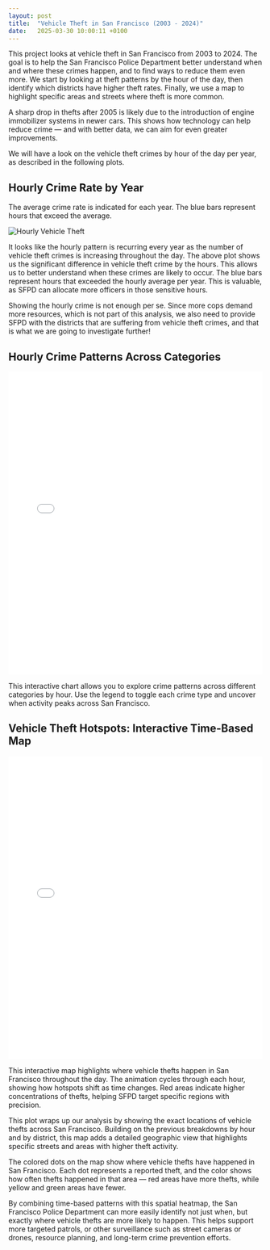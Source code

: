 ```yaml
---
layout: post
title:  "Vehicle Theft in San Francisco (2003 - 2024)"
date:   2025-03-30 10:00:11 +0100
---
```


This project looks at vehicle theft in San Francisco from 2003 to 2024. The goal is to help the San Francisco Police Department better understand when and where these crimes happen, and to find ways to reduce them even more. We start by looking at theft patterns by the hour of the day, then identify which districts have higher theft rates. Finally, we use a map to highlight specific areas and streets where theft is more common.

A sharp drop in thefts after 2005 is likely due to the introduction of engine immobilizer systems in newer cars. This shows how technology can help reduce crime — and with better data, we can aim for even greater improvements.

We will have a look on the vehicle theft crimes by hour of the day per year, as described in the following plots.

## Hourly Crime Rate by Year

The average crime rate is indicated for each year. The blue bars represent hours that exceed the average.

![Hourly Vehicle Theft](/assets/assignment2/visual1_hourly_crimes.png)

It looks like the hourly pattern is recurring every year as the number of vehicle theft crimes is increasing throughout the day. The above plot shows us the significant difference in vehicle theft crime by the hours. This allows us to better understand when these crimes are likely to occur. The blue bars represent hours that exceeded the hourly average per year. This is valuable, as SFPD can allocate more officers in those sensitive hours.

Showing the hourly crime is not enough per se. Since more cops demand more resources, which is not part of this analysis, we also need to provide SFPD with the districts that are suffering from vehicle theft crimes, and that is what we are going to investigate further!

## Hourly Crime Patterns Across Categories

<iframe
  src="/assets/assignment2/visual2_bokeh_crimes.html" 
  style="width: 100%; max-width: 700px; height: 600px; border: none; display: block; margin: 0 auto;">
</iframe>

This interactive chart allows you to explore crime patterns across different categories by hour. Use the legend to toggle each crime type and uncover when activity peaks across San Francisco.

## Vehicle Theft Hotspots: Interactive Time-Based Map

<iframe 
  src="/assets/assignment2/visual3_folium_map.html" 
  style="width: 100%; max-width: 900px; height: 600px; border: none; display: block; margin: 0 auto;">
</iframe>


This interactive map highlights where vehicle thefts happen in San Francisco throughout the day. The animation cycles through each hour, showing how hotspots shift as time changes. Red areas indicate higher concentrations of thefts, helping SFPD target specific regions with precision.

This plot wraps up our analysis by showing the exact locations of vehicle thefts across San Francisco. Building on the previous breakdowns by hour and by district, this map adds a detailed geographic view that highlights specific streets and areas with higher theft activity.

The colored dots on the map show where vehicle thefts have happened in San Francisco. Each dot represents a reported theft, and the color shows how often thefts happened in that area — red areas have more thefts, while yellow and green areas have fewer.

By combining time-based patterns with this spatial heatmap, the San Francisco Police Department can more easily identify not just when, but exactly where vehicle thefts are more likely to happen. This helps support more targeted patrols, or other surveillance such as street cameras or drones, resource planning, and long-term crime prevention efforts.

